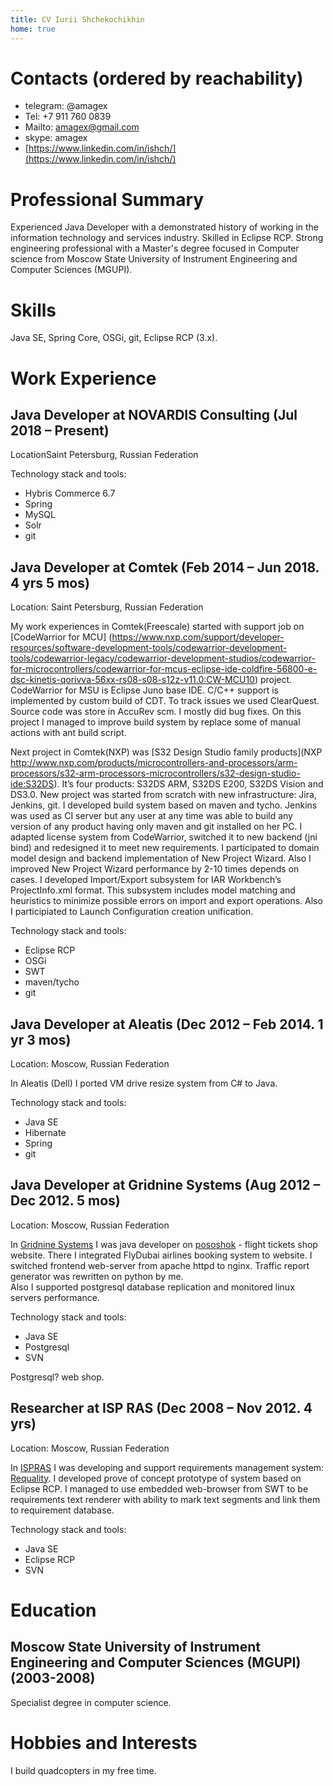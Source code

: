 ```yaml
---
title: CV Iurii Shchekochikhin
home: true
---
```


# Contacts (ordered by reachability)

* telegram: @amagex
* Tel: +7 911 760 0839
* Mailto: amagex@gmail.com
* skype: amagex
* [https://www.linkedin.com/in/ishch/](https://www.linkedin.com/in/ishch/)

# Professional Summary

Experienced Java Developer with a demonstrated history of working in the information technology and services industry. Skilled in Eclipse RCP. Strong engineering professional with a Master's degree focused in Computer science from Moscow State University of Instrument Engineering and Computer Sciences (MGUPI).

# Skills

Java SE, Spring Core, OSGi, git, Eclipse RCP (3.x).

# Work Experience

## Java Developer at NOVARDIS Consulting (Jul 2018 – Present)

LocationSaint Petersburg, Russian Federation

Technology stack and tools:
* Hybris Commerce 6.7
* Spring
* MySQL
* Solr
* git

## Java Developer at Comtek (Feb 2014 – Jun 2018. 4 yrs 5 mos)

Location: Saint Petersburg, Russian Federation

My work experiences in Comtek(Freescale) started with support job on [CodeWarrior for MCU] (https://www.nxp.com/support/developer-resources/software-development-tools/codewarrior-development-tools/codewarrior-legacy/codewarrior-development-studios/codewarrior-for-microcontrollers/codewarrior-for-mcus-eclipse-ide-coldfire-56800-e-dsc-kinetis-qorivva-56xx-rs08-s08-s12z-v11.0:CW-MCU10) project. CodeWarrior for MSU is Eclipse Juno base IDE. C/C++ support is implemented by custom build of CDT. To track issues we used ClearQuest. Source code was store in AccuRev scm. I mostly did bug fixes. On this project I managed to improve build system by replace some of manual actions with ant build script.

Next project in Comtek(NXP) was [S32 Design Studio family products](NXP http://www.nxp.com/products/microcontrollers-and-processors/arm-processors/s32-arm-processors-microcontrollers/s32-design-studio-ide:S32DS). It’s four products: S32DS ARM, S32DS E200, S32DS Vision and DS3.0. New project was started from scratch with new infrastructure: Jira, Jenkins, git. I developed build system based on maven and tycho. Jenkins was used as CI server but any user at any time was able to build any version of any product having only maven and git installed on her PC.
I adapted license system from CodeWarrior, switched it to new backend (jni bind) and redesigned it to meet new requirements. I participated to domain model design and backend implementation of New Project Wizard. Also I improved New Project Wizard performance by 2-10 times depends on cases.
I developed Import/Export subsystem for IAR Workbench’s ProjectInfo.xml format. This subsystem includes model matching and heuristics to minimize possible errors on import and export operations.
Also I participiated to Launch Configuration creation unification.

Technology stack and tools:
* Eclipse RCP
* OSGi
* SWT
* maven/tycho
* git


## Java Developer at Aleatis (Dec 2012 – Feb 2014. 1 yr 3 mos)

Location: Moscow, Russian Federation

In Aleatis (Dell) I ported VM drive resize system from C# to Java.

Technology stack and tools:

* Java SE
* Hibernate
* Spring
* git


## Java Developer at Gridnine Systems (Aug 2012 – Dec 2012. 5 mos)

Location: Moscow, Russian Federation

In [Gridnine Systems](https://www.gridnine.com/) I was java developer on [pososhok](http://pososhok.ru/) -
flight tickets shop website. There I integrated FlyDubai airlines booking system to website. I switched frontend web-server from apache httpd to nginx. Traffic report generator was rewritten on python by me.  
Also I supported postgresql database replication and monitored linux servers performance.

Technology stack and tools:

* Java SE
* Postgresql
* SVN


Postgresql? web shop.

## Researcher at ISP RAS (Dec 2008 – Nov 2012. 4 yrs)

Location: Moscow, Russian Federation

In [ISPRAS](http://www.ispras.ru/en/) I was developing and support requirements management system: [Requality](http://requality.org/en/).
I developed prove of concept prototype of system based on Eclipse RCP.
I managed to use embedded web-browser from SWT to be requirements text renderer
with ability to mark text segments and link them to requirement database.   

Technology stack and tools:
* Java SE
* Eclipse RCP
* SVN

# Education

## Moscow State University of Instrument Engineering and Computer Sciences (MGUPI) (2003-2008)

Specialist degree in computer science.

# Hobbies and Interests

I build quadcopters in my free time.
